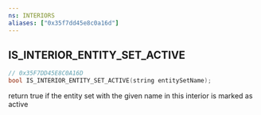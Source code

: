 ```yaml
---
ns: INTERIORS
aliases: ["0x35f7dd45e8c0a16d"]
---
```

## IS_INTERIOR_ENTITY_SET_ACTIVE

```c
// 0x35F7DD45E8C0A16D
bool IS_INTERIOR_ENTITY_SET_ACTIVE(string entitySetName);
```

return true if the entity set with the given name in this interior is marked as active

